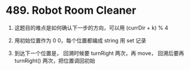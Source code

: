 # 489. Robot Room Cleaner

1. 这题目的难点是如何确认下一步的方向，可以用 (currDir + k) % 4

2. 用初始位置作为 0 0，每个位置都编成 string 用 set 记录

3. 到达下一个位置是， 回溯时候要 turnRight 两次，再 move， 回溯后要再 turnRight() 两次，把位置调回初始
